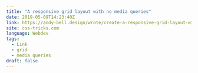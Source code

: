 ```yaml
---
title: "A responsive grid layout with no media queries"
date: 2019-05-09T14:23:40Z
link: https://andy-bell.design/wrote/create-a-responsive-grid-layout-with-no-media-queries-using-css-grid/?utm_medium=RSS&utm_source=news.12bit.vn
site: css-tricks.com
language: Webdev
tags:
  - Link
  - grid
  - media queries
draft: false
---
```

